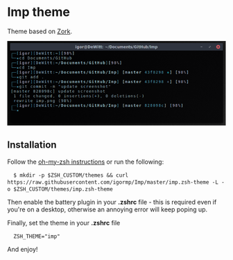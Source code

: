 # Imp theme

Theme based on [Zork](https://github.com/Bash-it/bash-it/wiki/Themes#zork).

![Imp demo](imp.png)

## Installation

Follow the [oh-my-zsh instructions](https://github.com/robbyrussell/oh-my-zsh/wiki/Customization#overriding-and-adding-themes) or run the following:
```
  $ mkdir -p $ZSH_CUSTOM/themes && curl https://raw.githubusercontent.com/igormp/Imp/master/imp.zsh-theme -L -o $ZSH_CUSTOM/themes/imp.zsh-theme
```
Then enable the battery plugin in your **.zshrc** file - this is required even if you're on a desktop, otherwise an annoying error will keep poping up.

Finally, set the theme in your **.zshrc** file 

```
  ZSH_THEME="imp"

```

And enjoy!